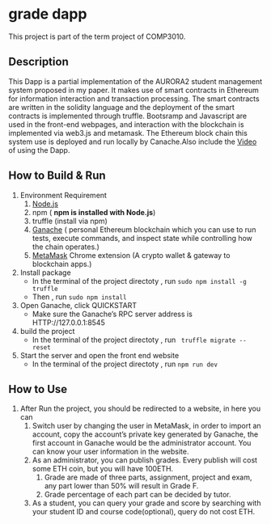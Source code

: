# grade dapp 
This project is part of the term project of COMP3010. 

## Description 
This Dapp is a partial implementation of the AURORA2 student management system proposed in my paper. It makes use of smart contracts in Ethereum for information interaction and transaction processing. The smart contracts are written in the solidity language and the deployment of the smart contracts is implemented through truffle. Bootsramp and Javascript are used in the front-end webpages, and interaction with the blockchain is implemented via web3.js and metamask. The Ethereum block chain this system use is deployed and run locally by Canache.Also include the [Video](https://drive.google.com/file/d/1eSTKMekCzPFEQ89i5FF4VjHKw_HfH1RS/view?usp=sharing) of using the Dapp.

## How to Build & Run
1. Environment Requirement 
	1. [Node.js](https://nodejs.org/en/)
	2. npm ( **npm is installed with Node.js**)
	3. truffle (install via npm)
	3. [Ganache](https://www.trufflesuite.com/ganache) ( personal Ethereum blockchain which you can use to run tests, execute commands, and inspect state while controlling how the chain operates.)
	4. [MetaMask](https://metamask.io/download.html) Chrome extension (A crypto wallet & gateway to blockchain apps.)
2. Install package
	* In the terminal of the project directoty , run  `sudo npm install -g truffle`
	* Then , run  `sudo npm install`
3. Open Ganache, click QUICKSTART
	* Make sure the Ganache’s RPC server address is HTTP://127.0.0.1:8545
4. build the  project
	* In the terminal of the project directoty , run ` truffle migrate --reset`
5. Start the server and open the front end website
	* In the terminal of the project directoty , run `npm run dev`

## How to Use
1. After Run the project, you should be redirected to a website, in here you can
	1. Switch user by changing the user in MetaMask, in order to import an account, copy the account’s private key generated by Ganache, the first account in Ganache would be the administrator account. You can know your user information in the website. 
	2. As an administrator, you can publish grades. Every publish will cost some ETH coin, but you will have 100ETH. 
		1. Grade are made of three parts, assignment, project and exam, any part lower than 50% will result in Grade  F.
		2. Grade percentage of each part can be decided by tutor.
	3. As a student, you can query your grade and score by searching with your student ID and course code(optional), query do not cost ETH.
